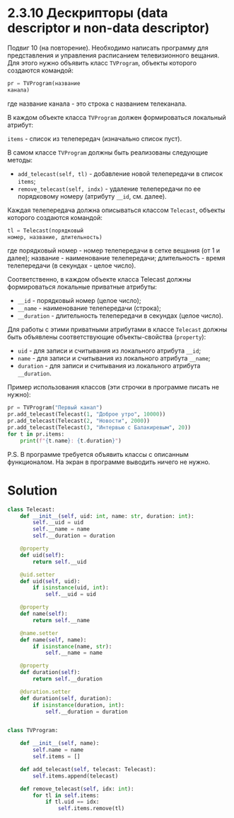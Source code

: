 # 2.3.10 Дескрипторы (data descriptor и non-data descriptor)

Подвиг 10 (на повторение). Необходимо написать программу для представления и управления расписанием телевизионного
вещания. Для этого нужно объявить класс `TVProgram`, объекты которого создаются командой:

```python
pr = TVProgram(название
канала)
```

где название канала - это строка с названием телеканала.

В каждом объекте класса `TVProgram` должен формироваться локальный атрибут:

`items` - список из телепередач (изначально список пуст).

В самом классе `TVProgram` должны быть реализованы следующие методы:

- `add_telecast(self, tl)` - добавление новой телепередачи в список `items`;
- `remove_telecast(self, indx)` - удаление телепередачи по ее порядковому номеру (атрибуту `__id`, см. далее).

Каждая телепередача должна описываться классом `Telecast`, объекты которого создаются командой:

```python
tl = Telecast(порядковый
номер, название, длительность)
```

где порядковый номер - номер телепередачи в сетке вещания (от 1 и далее); название - наименование телепередачи;
длительность - время телепередачи (в секундах - целое число).

Соответственно, в каждом объекте класса Telecast должны формироваться локальные приватные атрибуты:

- `__id` - порядковый номер (целое число);
- `__name` - наименование телепередачи (строка);
- `__duration` - длительность телепередачи в секундах (целое число).

Для работы с этими приватными атрибутами в классе `Telecast` должны быть объявлены соответствующие
объекты-свойства (`property`):

- `uid` - для записи и считывания из локального атрибута `__id`;
- `name` - для записи и считывания из локального атрибута `__name`;
- `duration` - для записи и считывания из локального атрибута `__duration`.

Пример использования классов (эти строчки в программе писать не нужно):

```python
pr = TVProgram("Первый канал")
pr.add_telecast(Telecast(1, "Доброе утро", 10000))
pr.add_telecast(Telecast(2, "Новости", 2000))
pr.add_telecast(Telecast(3, "Интервью с Балакиревым", 20))
for t in pr.items:
    print(f"{t.name}: {t.duration}")
```

P.S. В программе требуется объявить классы с описанным функционалом. На экран в программе выводить ничего не нужно.

# Solution

```python
class Telecast:
    def __init__(self, uid: int, name: str, duration: int):
        self.__uid = uid
        self.__name = name
        self.__duration = duration

    @property
    def uid(self):
        return self.__uid

    @uid.setter
    def uid(self, uid):
        if isinstance(uid, int):
            self.__uid = uid

    @property
    def name(self):
        return self.__name

    @name.setter
    def name(self, name):
        if isinstance(name, str):
            self.__name = name

    @property
    def duration(self):
        return self.__duration

    @duration.setter
    def duration(self, duration):
        if isinstance(duration, int):
            self.__duration = duration


class TVProgram:

    def __init__(self, name):
        self.name = name
        self.items = []

    def add_telecast(self, telecast: Telecast):
        self.items.append(telecast)

    def remove_telecast(self, idx: int):
        for tl in self.items:
            if tl.uid == idx:
                self.items.remove(tl)
```
